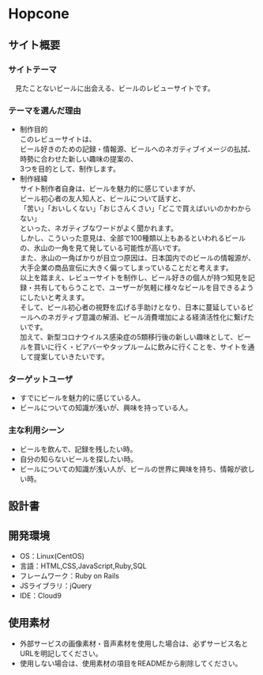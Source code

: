 # Hopcone

## サイト概要

### サイトテーマ
　見たことないビールに出会える、ビールのレビューサイトです。

### テーマを選んだ理由
- 制作目的<br>
  このレビューサイトは、<br>
  ビール好きのための記録・情報源、ビールへのネガティブイメージの払拭、時勢に合わせた新しい趣味の提案の、<br>
  3つを目的として、制作します。<br>
- 制作経緯<br>
  サイト制作者自身は、ビールを魅力的に感じていますが、<br>
  ビール初心者の友人知人と、ビールについて話すと、<br>
  「苦い」「おいしくない」「おじさんくさい」「どこで買えばいいのかわからない」<br>
  といった、ネガティブなワードがよく聞かれます。<br>
  しかし、こういった意見は、全部で100種類以上もあるといわれるビールの、氷山の一角を見て発している可能性が高いです。<br>
  また、氷山の一角ばかりが目立つ原因は、日本国内でのビールの情報源が、大手企業の商品宣伝に大きく偏ってしまっていることだと考えます。<br>
  以上を踏まえ、レビューサイトを制作し、ビール好きの個人が持つ知見を記録・共有してもらうことで、ユーザーが気軽に様々なビールを目できるようにしたいと考えます。<br>
  そして、ビール初心者の視野を広げる手助けとなり、日本に蔓延しているビールへのネガティブ意識の解消、ビール消費増加による経済活性化に繋げたいです。<br>
  加えて、新型コロナウイルス感染症の5類移行後の新しい趣味として、ビールを買いに行く・ビアバーやタップルームに飲みに行くことを、サイトを通して提案していきたいです。<br>

### ターゲットユーザ
- すでにビールを魅力的に感じている人。
- ビールについての知識が浅いが、興味を持っている人。

### 主な利用シーン
- ビールを飲んで、記録を残したい時。
- 自分の知らないビールを探したい時。
- ビールについての知識が浅い人が、ビールの世界に興味を持ち、情報が欲しい時。

## 設計書

## 開発環境
- OS：Linux(CentOS)
- 言語：HTML,CSS,JavaScript,Ruby,SQL
- フレームワーク：Ruby on Rails
- JSライブラリ：jQuery
- IDE：Cloud9

## 使用素材
- 外部サービスの画像素材・音声素材を使用した場合は、必ずサービス名とURLを明記してください。
- 使用しない場合は、使用素材の項目をREADMEから削除してください。
